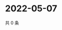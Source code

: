 # 2022-05-07

共 0 条

<!-- BEGIN WEIBO -->
<!-- 最后更新时间 Sat May 07 2022 02:02:13 GMT+0800 (China Standard Time) -->

<!-- END WEIBO -->
